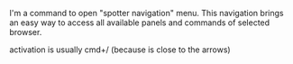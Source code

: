 I'm a command to open "spotter navigation" menu.
This navigation brings an easy way to access all available panels and commands of selected browser.

activation is usually cmd+/ (because is close to the arrows)